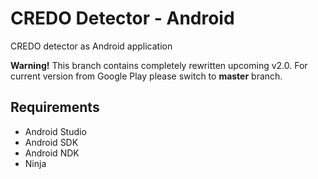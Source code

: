 # CREDO Detector - Android
CREDO detector as Android application

**Warning!** This branch contains completely rewritten upcoming v2.0. For current version from Google Play please switch to **master** branch.

## Requirements

* Android Studio
* Android SDK
* Android NDK
* Ninja
